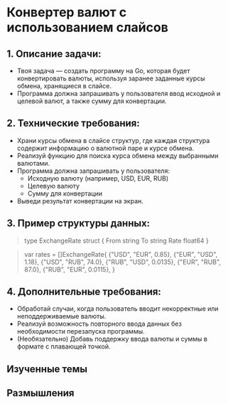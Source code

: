 # Конвертер валют с использованием слайсов

## 1. Описание задачи:
   - Твоя задача — создать программу на Go, которая будет конвертировать валюты, используя заранее заданные курсы обмена, хранящиеся в слайсе.
   - Программа должна запрашивать у пользователя ввод исходной и целевой валют, а также сумму для конвертации.

## 2. Технические требования:
   - Храни курсы обмена в слайсе структур, где каждая структура содержит информацию о валютной паре и курсе обмена.
   - Реализуй функцию для поиска курса обмена между выбранными валютами.
   - Программа должна запрашивать у пользователя:
     - Исходную валюту (например, USD, EUR, RUB)
     - Целевую валюту
     - Сумму для конвертации
   - Выведи результат конвертации на экран.
## 3. Пример структуры данных:
  >    type ExchangeRate struct {
       From   string
       To     string
       Rate   float64
   }

  > var rates = []ExchangeRate{
       {"USD", "EUR", 0.85},
       {"EUR", "USD", 1.18},
       {"USD", "RUB", 74.0},
       {"RUB", "USD", 0.0135},
       {"EUR", "RUB", 87.0},
       {"RUB", "EUR", 0.0115},
   }
## 4. Дополнительные требования:
   - Обработай случаи, когда пользователь вводит некорректные или неподдерживаемые валюты.
   - Реализуй возможность повторного ввода данных без необходимости перезапуска программы.
   - (Необязательно) Добавь поддержку ввода валюты и суммы в формате с плавающей точкой.

## Изученные темы

## Размышления
    
